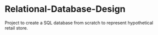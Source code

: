 # Relational-Database-Design
Project to create a SQL database from scratch to represent hypothetical retail store. 
